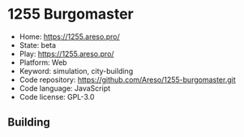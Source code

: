 # 1255 Burgomaster

- Home: https://1255.areso.pro/
- State: beta
- Play: https://1255.areso.pro/
- Platform: Web
- Keyword: simulation, city-building
- Code repository: https://github.com/Areso/1255-burgomaster.git
- Code language: JavaScript
- Code license: GPL-3.0

## Building
